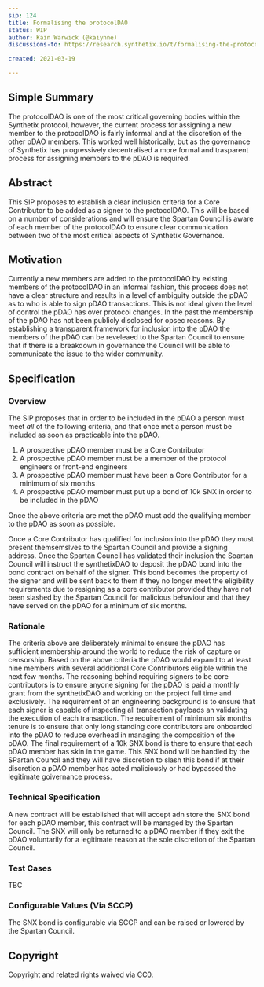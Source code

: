 ```yaml
---
sip: 124
title: Formalising the protocolDAO
status: WIP
author: Kain Warwick (@kaiynne)
discussions-to: https://research.synthetix.io/t/formalising-the-protocoldao/355

created: 2021-03-19

---
```


## Simple Summary
<!--"If you can't explain it simply, you don't understand it well enough." Simply describe the outcome the proposed changes intends to achieve. This should be non-technical and accessible to a casual community member.-->
The protocolDAO is one of the most critical governing bodies within the Synthetix protocol, however, the current process for assigning a new member to the protocolDAO is fairly informal and at the discretion of the other pDAO members. This worked well historically, but as the governance of Synthetix has progressively decentralised a more formal and trasparent process for assigning members to the pDAO is required.

## Abstract
<!--A short (~200 word) description of the proposed change, the abstract should clearly describe the proposed change. This is what *will* be done if the SIP is implemented, not *why* it should be done or *how* it will be done. If the SIP proposes deploying a new contract, write, "we propose to deploy a new contract that will do x".-->
This SIP proposes to establish a clear inclusion criteria for a Core Contributor to be added as a signer to the protocolDAO. This will be based on a number of considerations and will ensure the Spartan Council is aware of each member of the protocolDAO to ensure clear communication between two of the most critical aspects of Synthetix Governance.

## Motivation
<!--This is the problem statement. This is the *why* of the SIP. It should clearly explain *why* the current state of the protocol is inadequate.  It is critical that you explain *why* the change is needed, if the SIP proposes changing how something is calculated, you must address *why* the current calculation is innaccurate or wrong. This is not the place to describe how the SIP will address the issue!-->
Currently a new members are added to the protocolDAO by existing members of the protocolDAO in an informal fashion, this process does not have a clear structure and results in a level of ambiguity outside the pDAO as to who is able to sign pDAO transactions. This is not ideal given the level of control the pDAO has over protocol changes. In the past the membership of the pDAO has not been publicly disclosed for opsec reasons. By establishing a transparent framework for inclusion into the pDAO the members of the pDAO can be reveleaed to the Spartan Council to ensure that if there is a breakdown in governance the Council will be able to communicate the issue to the wider community.

## Specification
<!--The specification should describe the syntax and semantics of any new feature, there are five sections
1. Overview
2. Rationale
3. Technical Specification
4. Test Cases
5. Configurable Values
-->

### Overview
<!--This is a high level overview of *how* the SIP will solve the problem. The overview should clearly describe how the new feature will be implemented.-->
The SIP proposes that in order to be included in the pDAO a person must meet *all* of the following criteria, and that once met a person must be included as soon as practicable into the pDAO.

1. A prospective pDAO member must be a Core Contributor 
2. A prospective pDAO member must be a member of the protocol engineers or front-end engineers
3. A prospective pDAO member must have been a Core Contributor for a minimum of six months
4. A prospective pDAO member must put up a bond of 10k SNX in order to be included in the pDAO

Once the above criteria are met the pDAO must add the qualifying member to the pDAO as soon as possible.

Once a Core Contributor has qualified for inclusion into the pDAO they must present themsemslves to the Spartan Council and provide a signing address. Once the Spartan Council has validated their inclusion the Soartan Council will instruct the synthetixDAO to deposit the pDAO bond into the bond contract on behalf of the signer. This bond becomes the property of the signer and will be sent back to them if they no longer meet the eligibility requirements due to resigning as a core contributor provided they have not been slashed by the Spartan Council for malicious behaviour and that they have served on the pDAO for a minimum of six months. 

### Rationale
<!--This is where you explain the reasoning behind how you propose to solve the problem. Why did you propose to implement the change in this way, what were the considerations and trade-offs. The rationale fleshes out what motivated the design and why particular design decisions were made. It should describe alternate designs that were considered and related work. The rationale may also provide evidence of consensus within the community, and should discuss important objections or concerns raised during discussion.-->

The criteria above are deliberately minimal to ensure the pDAO has sufficient membership around the world to reduce the risk of capture or censorship. Based on the above criteria the pDAO would expand to at least nine members with several additional Core Contributors eligible within the next few months. The reasoning behind requiring signers to be core contributors is to ensure anyone signing for the pDAO is paid a monthly grant from the synthetixDAO and working on the project full time and exclusively. The requirement of an engineering background is to ensure that each signer is capable of inspecting all transaction payloads an validating the execution of each transaction. The requirement of minimum six months tenure is to ensure that only long standing core contributors are onboarded into the pDAO to reduce overhead in managing the composition of the pDAO. The final requirement of a 10k SNX bond is there to ensure that each pDAO member has skin in the game. This SNX bond will be handled by the SPartan Council and they will have discretion to slash this bond if at their discretion a pDAO member has acted maliciously or had bypassed the legitimate goivernance process.

### Technical Specification
<!--The technical specification should outline the public API of the changes proposed. That is, changes to any of the interfaces Synthetix currently exposes or the creations of new ones.-->
A new contract will be established that will accept adn store the SNX bond for each pDAO member, this contract will be managed by the Spartan Council. The SNX will only be returned to a pDAO member if they exit the pDAO voluntarily for a legitimate reason at the sole discretion of the Spartan Council.

### Test Cases
<!--Test cases for an implementation are mandatory for SIPs but can be included with the implementation..-->
TBC

### Configurable Values (Via SCCP)
<!--Please list all values configurable via SCCP under this implementation.-->
The SNX bond is configurable via SCCP and can be raised or lowered by the Spartan Council.

## Copyright
Copyright and related rights waived via [CC0](https://creativecommons.org/publicdomain/zero/1.0/).
